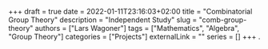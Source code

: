 +++ 
draft = true
date = 2022-01-11T23:16:03+02:00
title = "Combinatorial Group Theory"
description = "Independent Study"
slug = "comb-group-theory"
authors = ["Lars Wagoner"]
tags = ["Mathematics", "Algebra", "Group Theory"]
categories = ["Projects"]
externalLink = ""
series = []
+++
.
